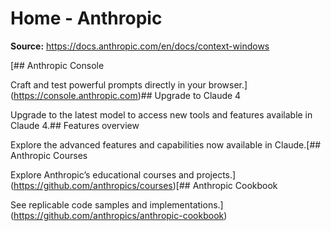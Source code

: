 # Home - Anthropic

**Source:** https://docs.anthropic.com/en/docs/context-windows

[## Anthropic Console

Craft and test powerful prompts directly in your browser.](https://console.anthropic.com)## Upgrade to Claude 4

Upgrade to the latest model to access new tools and features available in Claude 4.## Features overview

Explore the advanced features and capabilities now available in Claude.[## Anthropic Courses

Explore Anthropic’s educational courses and projects.](https://github.com/anthropics/courses)[## Anthropic Cookbook

See replicable code samples and implementations.](https://github.com/anthropics/anthropic-cookbook)
